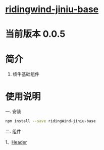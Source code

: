 # [ridingwind-jiniu-base](https://gitee.com/LinQinTao/ridingWind-jiniu-base.git)

# 当前版本 0.0.5

# 简介
1. 绩牛基础组件

# 使用说明

一. 安装

```sh
npm install --save ridingWind-jiniu-base
```

二. 组件

1、[Header](./src/Header/Header.md)
